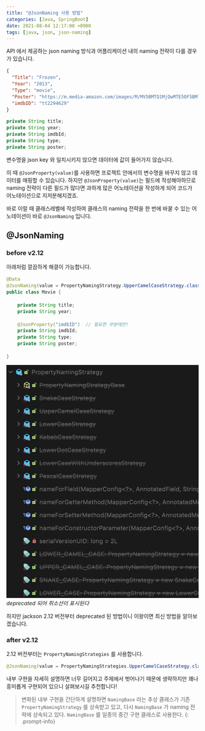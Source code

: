 ```yaml
---
title: "@JsonNaming 사용 방법"
categories: [Java, SpringBoot]
date: 2021-08-04 12:17:00 +0900
tags: [java, json, json-naming]
---
```


API 에서 제공하는 json naming 방식과 어플리케이션 내의 naming 전략이 다를 경우가 있습니다.

```json
{
  "Title": "Frozen",
  "Year": "2013",
  "Type": "movie",
  "Poster": "https://m.media-amazon.com/images/M/MV5BMTQ1MjQwMTE5OF5BMl5BanBnXkFtZTgwNjk3MTcyMDE@._V1_SX300.jpg",
  "imdbID": "tt2294629"
}
```

```java
private String title;
private String year;
private String imdbId;
private String type;
private String poster;
```

변수명을 json key 와 일치시키지 않으면 데이터에 값이 들어가지 않습니다.

이 때 `@JsonProperty(value)`를 사용하면 프로젝트 안에서의 변수명을 바꾸지 않고 데이터를 매핑할 수 있습니다. 하지만 `@JsonProperty(value)`는 필드에 작성해야하므로 naming 전략이 다른 필드가 많다면 과하게 많은 어노테이션을 작성하게 되어 코드가 어노테이션으로 지저분해지겠죠.

바로 이럴 때 클래스레벨에 작성하여 클래스의 naming 전략을 한 번에 바꿀 수 있는 어노테이션이 바로 `@JsonNaming` 입니다.

## @JsonNaming

### before v2.12

아래처럼 깔끔하게 해결이 가능합니다.

```java
@Data
@JsonNaming(value = PropertyNamingStrategy.UpperCamelCaseStrategy.class)
public class Movie {

    private String title;
    private String year;

    @JsonProperty("imdbID")  // 필요한 부분에만!
    private String imdbId;
    private String type;
    private String poster;

}
```

![image](/assets/img/jsonnaming1.webp)
_deprecated 되어 취소선이 표시된다_

하지만 jackson 2.12 버전부터 deprecated 된 방법이니 이왕이면 최신 방법을 알아보겠습니다.

### after v2.12

2.12 버전부터는 `PropertyNamingStrategies` 를 사용합니다.

```java
@JsonNaming(value = PropertyNamingStrategies.UpperCamelCaseStrategy.class)
```

내부 구현을 자세히 설명하면 너무 길어지고 주제에서 벗어나기 때문에 생략하지만 꽤나 흥미롭게 구현되어 있으니 살펴보시길 추천합니다!

> 변화된 내부 구현을 간단하게 설명하면 `NamingBase` 라는 추상 클래스가 기존 `PropertyNamingStrategy` 를 상속받고 있고, 다시 `NamingBase` 가 naming 전략에 상속되고 있다. `NamingBase` 를 일종의 중간 구현 클래스로 사용한다.
{: .prompt-info}
